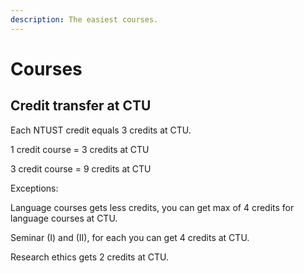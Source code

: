 ```yaml
---
description: The easiest courses.
---
```


# Courses

## Credit transfer at CTU

Each NTUST credit equals 3 credits at CTU.

1 credit course = 3 credits at CTU

3 credit course = 9 credits at CTU

Exceptions:

Language courses gets less credits, you can get max of 4 credits for language courses at CTU.

Seminar \(I\) and \(II\), for each you can get 4 credits at CTU.

Research ethics gets 2 credits at CTU.

